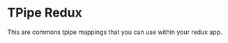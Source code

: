 <!-- ph replacements -->
<!-- name, /tpipe-redux/g, tpipe-redux
namePascal, /TPipe\ Redux/g, TPipe Redux -->
<!-- endph -->
<!-- ph ignoringStamps -->
<!--  -->
<!-- endph -->
# TPipe Redux
This are commons tpipe mappings that you can use within your redux app.
